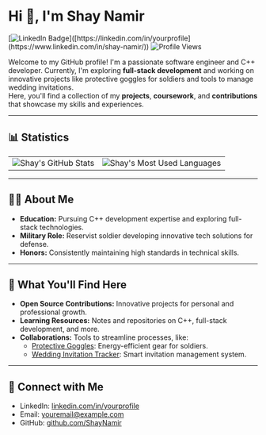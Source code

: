 # Hi 👋, I'm Shay Namir

[![LinkedIn Badge](https://img.shields.io/badge/-LinkedIn-blue?style=flat-square&logo=Linkedin&logoColor=white&link=[https://linkedin.com/in/yourprofile](https://www.linkedin.com/in/shay-namir/))]([https://linkedin.com/in/yourprofile](https://www.linkedin.com/in/shay-namir/))
![Profile Views](https://komarev.com/ghpvc/?username=ShayNamir&color=blue&style=flat-square)

Welcome to my GitHub profile! I'm a passionate software engineer and C++ developer. Currently, I'm exploring **full-stack development** and working on innovative projects like protective goggles for soldiers and tools to manage wedding invitations.  
Here, you'll find a collection of my **projects**, **coursework**, and **contributions** that showcase my skills and experiences.

---

## 📊 Statistics

<table>
<tr>
  <td>
    <img src="https://github-readme-stats.vercel.app/api?username=ShayNamir&show_icons=true&theme=dark&hide=prs,issues" alt="Shay's GitHub Stats"/>
  </td>
  <td>
    <img src="https://github-readme-stats.vercel.app/api/top-langs/?username=ShayNamir&layout=compact&theme=dark" alt="Shay's Most Used Languages"/>
  </td>
</tr>
</table>

---

## 👨‍💻 About Me

- **Education:** Pursuing C++ development expertise and exploring full-stack technologies.
- **Military Role:** Reservist soldier developing innovative tech solutions for defense.
- **Honors:** Consistently maintaining high standards in technical skills.

---

## 🚀 What You'll Find Here

- **Open Source Contributions:** Innovative projects for personal and professional growth.
- **Learning Resources:** Notes and repositories on C++, full-stack development, and more.
- **Collaborations:** Tools to streamline processes, like:
  - [Protective Goggles](#): Energy-efficient gear for soldiers.
  - [Wedding Invitation Tracker](#): Smart invitation management system.

---

## 🔗 Connect with Me
- LinkedIn: [linkedin.com/in/yourprofile](https://linkedin.com/in/yourprofile)  
- Email: [youremail@example.com](mailto:youremail@example.com)  
- GitHub: [github.com/ShayNamir](https://github.com/ShayNamir)
